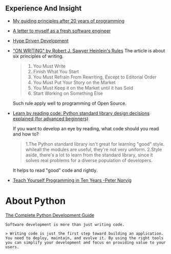 ## Experience And Insight

- [My guiding principles after 20 years of programming](https://alexewerlof.medium.com/my-guiding-principles-after-20-years-of-programming-a087dc55596c)

- [A letter to myself as a fresh software engineer](https://www.florio.dev/20200328-letter-to-myself/)

- [Hype Driven Development](https://blog.daftcode.pl/hype-driven-development-3469fc2e9b22)

- ["ON WRITING" by Robert J. Sawyer Heinlein's Rules](https://www.sfwriter.com/ow05.htm)
    The article is about six principles of writing.

    > 1. You Must Write
    > 2. Finish What You Start
    > 3. You Must Refrain From Rewriting, Except to Editorial Order
    > 4. You Must Put Your Story on the Market
    > 5. You Must Keep it on the Market until it has Sold
    > 6. Start Working on Something Else

    Such rule apply well to programming of Open Source.

- [Learn by reading code: Python standard library design decisions explained (for advanced beginners)](https://death.andgravity.com/stdlib)

    If you want to develop an eye by reading, what code should you read and how to?
    
    > 1.The Python standard library isn't great for learning "good" style. whileall the modules are useful, they're not very uniform.
    > 2.Style aside, there's a lot to learn from the standard library, since it solves real problems for a diverse population of developers.

    It helps to read "good" code and rightly.

- [Teach Yourself Programming in Ten Years -Peter Norvig](http://norvig.com/21-days.html)


# About Python

[The Complete Python Development Guide](https://testdriven.io/guides/complete-python/#Start)

    Software development is more than just writing code.

    > Writing code is just the first step toward building an application. You need to deploy, maintain, and evolve it. By using the right tools you can simplify your development and focus on providing value to your users.

